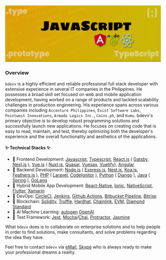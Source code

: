 ![](https://github.com/bdevv/bdevv/blob/main/background.png)

### Overview

`bdevv` is a highly efficient and reliable professional full stack developer with extensive experience in several IT companies in the Philippines. He possesses a broad skill set focused on web and mobile application development, having worked on a range of products and tackled scalability challenges in production engineering. His experience spans across various companies including `Accenture Philippines`, `Exist Software Labs`, `Pointwest Innovations`, `Armada Logics Inc.`, `Coins.ph`, and `Kumu`. bdevv's primary objective is to develop robust programming solutions and successfully launch new applications. He focuses on creating code that is easy to read, maintain, and test, thereby optimizing both the developer's experience and the overall functionality and aesthetics of the applications.

#### ✨ Technical Stacks ✨

* 🥇 Frontend Development: [Javascript](https://www.javascript.com/), [Typescript](https://www.typescriptlang.org/), [React.js](https://reactjs.org/) ( [Gatsby](https://www.gatsbyjs.com/), [Next.js](https://nextjs.org/) ), [Vue.js](https://vuejs.org/) ( [Nuxt.js](https://nuxtjs.org/), [Quasar](https://quasar.dev/), [Vuesax](https://lusaxweb.github.io/vuesax/), [Vuetify](https://vuetifyjs.com/)), [Angular](https://angular.io/)
* 🥇 Backend Development: [Node.js](https://nodejs.org) ( [Express.js](https://expressjs.com/), [Nest.js](https://nestjs.com/), [Koa.js](https://koajs.com/), [Feathers.js](https://feathersjs.com/) ), [PHP](https://www.php.net/) ( [Laravel](https://laravel.com/), [CodeIgnitor](https://codeigniter.com/) ), [Python](https://www.python.org/) ( [Django](https://www.djangoproject.com/) ), [Java](https://www.java.com/) ( [Spring](https://spring.io/) ), [GoLang](https://golang.org/)
* 🥇 Hybrid Mobile App Development: [React-Native](https://reactjs.org/), [Ionic](https://ionicframework.com/), [NativeScript](https://nativescript.org/), [Flutter](https://flutter.dev/), [Xamarin](https://dotnet.microsoft.com/apps/xamarin)
* 🥈 DevOps: [CircleCI](https://circleci.com/), [Jenkins](https://www.jenkins.io/), [Github Actions](https://docs.github.com/en/actions), [Bitbucket Pipeline](https://bitbucket.org/product/features/pipelines), [Bitrise](https://www.bitrise.io/)
* 🥈 Blockchain: [Solidity](https://soliditylang.org/), [Truffle](https://trufflesuite.com/), [Hardhat](https://hardhat.org/), [Chainlink](https://chain.link/), [EVM](https://ethereum.org/en/developers/docs/evm/), [Diamond Standard](https://eips.ethereum.org/EIPS/eip-2535)
* 🥈 AI Machine Learning: [autogen](https://pypi.org/project/autogen/) [OpenAI](https://azure.microsoft.com/en-us/products/ai-services/openai-service)
* 🥉 Test Framework: [Jest](https://jestjs.io/), [Mocha](https://mochajs.org/)/[Chai](https://www.chaijs.com/), [Protractor](https://www.protractortest.org), [Jasmine](https://jasmine.github.io/)

What `bdevv` does is to collaborate on enterprise solutions and to help people in order to find solutions, make consultants, and solve problems regarding the idea they have.

Feel free to contact `bdevv` via [eMail](mailto:bdv.villan@gmail.com?Subject=Hello%20Bryan!), [Skype](https://join.skype.com/invite/ujnJc5FiMtb7) who is always ready to make your professional dreams a reality.
